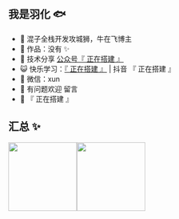 ## 我是羽化 🐟

- 🐧 混子全栈开发攻城狮，牛在飞博主
- 🏡 作品：没有 ✨
- 🌱 技术分享 <a href="" target="_blank">公众号『 正在搭建 』</a>
- 😺 快乐学习：<a href="" target="_blank">『 正在搭建 』</a> | 抖音 『 正在搭建 』
- 💬 微信：xun
- 🤔 有问题欢迎 留言
- 👬 『 正在搭建 』

## 汇总 ✨

<img align="" height="137px" src="https://github-readme-stats.vercel.app/api?username=alibaba&hide_title=true&hide_border=true&show_icons=true&include_all_commits=true&line_height=21&bg_color=0,EC6C6C,FFD479,FFFC79,73FA79&theme=graywhite&locale=cn" /><img align="" height="137px" src="https://github-readme-stats.vercel.app/api/top-langs/?username=alibaba&hide_title=true&hide_border=true&layout=compact&bg_color=0,73FA79,73FDFF,D783FF&theme=graywhite&locale=cn" />
